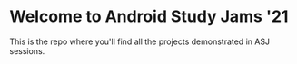 # Welcome to Android Study Jams '21 

This is the repo where you'll find all the projects demonstrated in ASJ sessions.
